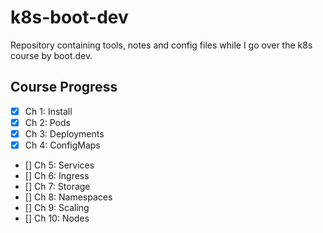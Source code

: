 # k8s-boot-dev

Repository containing tools, notes and config files while I go over the k8s
course by boot.dev.

## Course Progress

- [X] Ch 1: Install
- [X] Ch 2: Pods
- [X] Ch 3: Deployments
- [X] Ch 4: ConfigMaps
- [] Ch 5: Services
- [] Ch 6: Ingress
- [] Ch 7: Storage
- [] Ch 8: Namespaces
- [] Ch 9: Scaling
- [] Ch 10: Nodes
